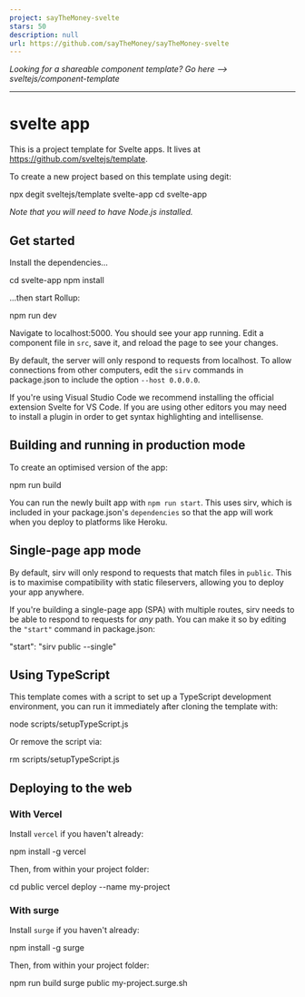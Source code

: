 ```yaml
---
project: sayTheMoney-svelte
stars: 50
description: null
url: https://github.com/sayTheMoney/sayTheMoney-svelte
---
```


_Looking for a shareable component template? Go here --> sveltejs/component-template_

* * *

svelte app
==========

This is a project template for Svelte apps. It lives at https://github.com/sveltejs/template.

To create a new project based on this template using degit:

npx degit sveltejs/template svelte-app
cd svelte-app

_Note that you will need to have Node.js installed._

Get started
-----------

Install the dependencies...

cd svelte-app
npm install

...then start Rollup:

npm run dev

Navigate to localhost:5000. You should see your app running. Edit a component file in `src`, save it, and reload the page to see your changes.

By default, the server will only respond to requests from localhost. To allow connections from other computers, edit the `sirv` commands in package.json to include the option `--host 0.0.0.0`.

If you're using Visual Studio Code we recommend installing the official extension Svelte for VS Code. If you are using other editors you may need to install a plugin in order to get syntax highlighting and intellisense.

Building and running in production mode
---------------------------------------

To create an optimised version of the app:

npm run build

You can run the newly built app with `npm run start`. This uses sirv, which is included in your package.json's `dependencies` so that the app will work when you deploy to platforms like Heroku.

Single-page app mode
--------------------

By default, sirv will only respond to requests that match files in `public`. This is to maximise compatibility with static fileservers, allowing you to deploy your app anywhere.

If you're building a single-page app (SPA) with multiple routes, sirv needs to be able to respond to requests for _any_ path. You can make it so by editing the `"start"` command in package.json:

"start": "sirv public --single"

Using TypeScript
----------------

This template comes with a script to set up a TypeScript development environment, you can run it immediately after cloning the template with:

node scripts/setupTypeScript.js

Or remove the script via:

rm scripts/setupTypeScript.js

Deploying to the web
--------------------

### With Vercel

Install `vercel` if you haven't already:

npm install -g vercel

Then, from within your project folder:

cd public
vercel deploy --name my-project

### With surge

Install `surge` if you haven't already:

npm install -g surge

Then, from within your project folder:

npm run build
surge public my-project.surge.sh
